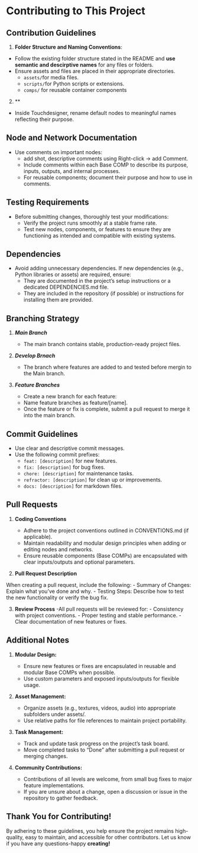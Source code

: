 # Contributing to This Project

## Contribution Guidelines

1. **Folder Structure and Naming Conventions**:

- Follow the existing folder structure stated in the README and **use semantic and descirptive names** for any files or folders.
- Ensure assets and files are placed in their appropriate directories.
  - `assets/`for media files.
  - `scripts/`for Python scripts or extensions.
  - `comps/` for reusable container components

2. \*\*

- Inside Touchdesigner, rename default nodes to meaningful names reflecting their purpose.

## Node and Network Documentation

- Use comments on important nodes:
  - add shot, descriptive comments using Right-click → add Comment.
  - Include comments within each Base COMP to describe its purpose, inputs, outputs, and internal processes.
  - For reusable components; document their purpose and how to use in comments.

## Testing Requirements

- Before submitting changes, thoroughly test your modifications:
  - Verify the project runs smoothly at a stable frame rate.
  - Test new nodes, components, or features to ensure they are functioning as intended and compatible with existing systems.

## Dependencies

- Avoid adding unnecessary dependencies. If new dependencies (e.g., Python libraries or assets) are required, ensure:
  - They are documented in the project’s setup instructions or a dedicated DEPENDENCIES.md file.
  - They are included in the repository (if possible) or instructions for installing them are provided.

## Branching Strategy

1. **_Main Branch_**

   - The main branch contains stable, production-ready project files.

2. **_Develop Brnach_**

   - The branch where features are added to and tested before mergin to the Main branch.

3. **_Feature Branches_**
   - Create a new branch for each feature:
   - Name feature branches as feature/[name].
   - Once the feature or fix is complete, submit a pull request to merge it into the main branch.

## Commit Guidelines

- Use clear and descriptive commit messages.
- Use the following commit prefixes:
  - `feat: [description]` for new features.
  - `fix: [description]` for bug fixes.
  - `chore: [description]` for maintenance tasks.
  - `refractor: [description]` for clean up or improvements.
  - `docs: [description]` for markdown files.

## Pull Requests

1. **Coding Conventions**

   - Adhere to the project conventions outlined in CONVENTIONS.md (if applicable).
   - Maintain readability and modular design principles when adding or editing nodes and networks.
   - Ensure reusable components (Base COMPs) are encapsulated with clear inputs/outputs and optional parameters.

2. **Pull Request Description**

When creating a pull request, include the following: - Summary of Changes: Explain what you’ve done and why. - Testing Steps: Describe how to test the new functionality or verify the bug fix.

3. **Review Process**
   -All pull requests will be reviewed for: - Consistency with project conventions. - Proper testing and stable performance. - Clear documentation of new features or fixes.

## Additional Notes

1. **Modular Design:**

   - Ensure new features or fixes are encapsulated in reusable and modular Base COMPs when possible.
   - Use custom parameters and exposed inputs/outputs for flexible usage.

2. **Asset Management:**

   - Organize assets (e.g., textures, videos, audio) into appropriate subfolders under assets/.
   - Use relative paths for file references to maintain project portability.

3. **Task Management:**

   - Track and update task progress on the project’s task board.
   - Move completed tasks to “Done” after submitting a pull request or merging changes.

4. **Community Contributions:**
   - Contributions of all levels are welcome, from small bug fixes to major feature implementations.
   - If you are unsure about a change, open a discussion or issue in the repository to gather feedback.

## Thank You for Contributing!

By adhering to these guidelines, you help ensure the project remains high-quality, easy to maintain, and accessible for other contributors. Let us know if you have any questions-happy **creating!**

